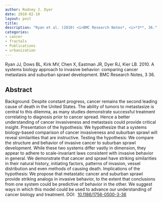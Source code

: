 ```yaml
---
author: Rodney J. Dyer
date: 2010-02-10
layout: post
title: 
description: "Ryan et al. (2010) <i>BMC Research Notes*, <i>*3**, 36."
categories: 
- cancer
- fractals
- Publications
- urbanization
---
```

Ryan JJ, Dows BL, Kirk MV, Chen X, Eastman JR, Dyer RJ, Kier LB. 2010. A systems biology approach to invasive behavior: comparing cancer metastasis and suburban sprawl development. BMC Research Notes, 3 36.
## Abstract
Background: Despite constant progress, cancer remains the second leading cause of death in the United States. The ability of tumors to metastasize is central to this dilemma, as many studies demonstrate successful treatment correlating to diagnosis prior to cancer spread. Hence a better understanding of cancer invasiveness and metastasis could provide critical insight.
Presentation of the hypothesis: We hypothesize that a systems biology-based comparison of cancer invasiveness and suburban sprawl will reveal similarities that are instructive.
Testing the hypothesis: We compare the structure and behavior of invasive cancer to suburban sprawl development. While these two systems differ vastly in dimension, they appear to adhere to scale-invariant laws consistent with invasive behavior in general. We demonstrate that cancer and sprawl have striking similarities in their natural history, initiating factors, patterns of invasion, vessel distribution and even methods of causing death.
Implications of the hypothesis: We propose that metastatic cancer and suburban sprawl provide striking analogs in invasive behavior, to the extent that conclusions from one system could be predictive of behavior in the other. We suggest ways in which this model could be used to advance our understanding of cancer biology and treatment.
DOI: 
[10.1186/1756-0500-3-36](http://www.biomedcentral.com/1756-0500/3/36)
